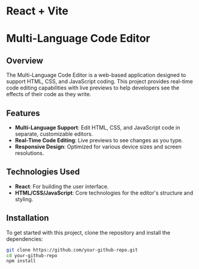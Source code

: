 # React + Vite
# Multi-Language Code Editor

## Overview

The Multi-Language Code Editor is a web-based application designed to support HTML, CSS, and JavaScript coding. This project provides real-time code editing capabilities with live previews to help developers see the effects of their code as they write.

## Features

- **Multi-Language Support**: Edit HTML, CSS, and JavaScript code in separate, customizable editors.
- **Real-Time Code Editing**: Live previews to see changes as you type.
- **Responsive Design**: Optimized for various device sizes and screen resolutions.

## Technologies Used

- **React**: For building the user interface.
- **HTML/CSS/JavaScript**: Core technologies for the editor's structure and styling.

## Installation

To get started with this project, clone the repository and install the dependencies:

```bash
git clone https://github.com/your-github-repo.git
cd your-github-repo
npm install
